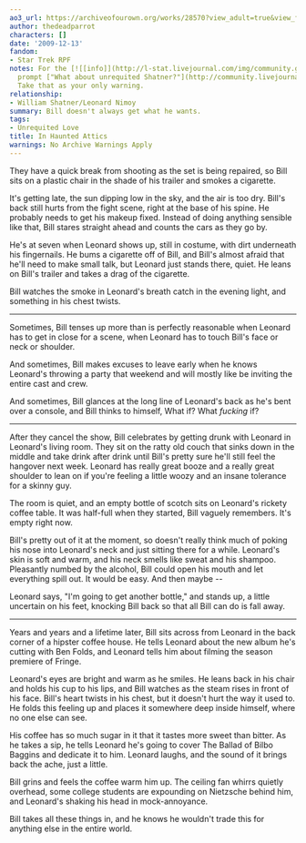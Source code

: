 ```yaml
---
ao3_url: https://archiveofourown.org/works/28570?view_adult=true&view_full_work=true
author: thedeadparrot
characters: []
date: '2009-12-13'
fandom:
- Star Trek RPF
notes: For the [![[info]](http://l-stat.livejournal.com/img/community.gif)](http://community.livejournal.com/trek_rpf_kink/profile)[**trek\_rpf\_kink**](http://community.livejournal.com/trek_rpf_kink/)
  prompt ["What about unrequited Shatner?"](http://community.livejournal.com/trek_rpf_kink/713.html?thread=501193#t501193)
  Take that as your only warning.
relationship:
- William Shatner/Leonard Nimoy
summary: Bill doesn't always get what he wants.
tags:
- Unrequited Love
title: In Haunted Attics
warnings: No Archive Warnings Apply
---
```


They have a quick break from shooting as the set is being repaired, so Bill sits on a plastic chair in the shade of his trailer and smokes a cigarette.

It's getting late, the sun dipping low in the sky, and the air is too dry. Bill's back still hurts from the fight scene, right at the base of his spine. He probably needs to get his makeup fixed. Instead of doing anything sensible like that, Bill stares straight ahead and counts the cars as they go by.

He's at seven when Leonard shows up, still in costume, with dirt underneath his fingernails. He bums a cigarette off of Bill, and Bill's almost afraid that he'll need to make small talk, but Leonard just stands there, quiet. He leans on Bill's trailer and takes a drag of the cigarette.

Bill watches the smoke in Leonard's breath catch in the evening light, and something in his chest twists.



---

Sometimes, Bill tenses up more than is perfectly reasonable when Leonard has to get in close for a scene, when Leonard has to touch Bill's face or neck or shoulder.

And sometimes, Bill makes excuses to leave early when he knows Leonard's throwing a party that weekend and will mostly like be inviting the entire cast and crew.

And sometimes, Bill glances at the long line of Leonard's back as he's bent over a console, and Bill thinks to himself, What if? What *fucking* if?



---

After they cancel the show, Bill celebrates by getting drunk with Leonard in Leonard's living room. They sit on the ratty old couch that sinks down in the middle and take drink after drink until Bill's pretty sure he'll still feel the hangover next week. Leonard has really great booze and a really great shoulder to lean on if you're feeling a little woozy and an insane tolerance for a skinny guy.

The room is quiet, and an empty bottle of scotch sits on Leonard's rickety coffee table. It was half-full when they started, Bill vaguely remembers. It's empty right now.

Bill's pretty out of it at the moment, so doesn't really think much of poking his nose into Leonard's neck and just sitting there for a while. Leonard's skin is soft and warm, and his neck smells like sweat and his shampoo. Pleasantly numbed by the alcohol, Bill could open his mouth and let everything spill out. It would be easy. And then maybe --

Leonard says, "I'm going to get another bottle," and stands up, a little uncertain on his feet, knocking Bill back so that all Bill can do is fall away.



---

Years and years and a lifetime later, Bill sits across from Leonard in the back corner of a hipster coffee house. He tells Leonard about the new album he's cutting with Ben Folds, and Leonard tells him about filming the season premiere of Fringe.

Leonard's eyes are bright and warm as he smiles. He leans back in his chair and holds his cup to his lips, and Bill watches as the steam rises in front of his face. Bill's heart twists in his chest, but it doesn't hurt the way it used to. He folds this feeling up and places it somewhere deep inside himself, where no one else can see.

His coffee has so much sugar in it that it tastes more sweet than bitter. As he takes a sip, he tells Leonard he's going to cover The Ballad of Bilbo Baggins and dedicate it to him. Leonard laughs, and the sound of it brings back the ache, just a little.

Bill grins and feels the coffee warm him up. The ceiling fan whirrs quietly overhead, some college students are expounding on Nietzsche behind him, and Leonard's shaking his head in mock-annoyance.

Bill takes all these things in, and he knows he wouldn't trade this for anything else in the entire world.